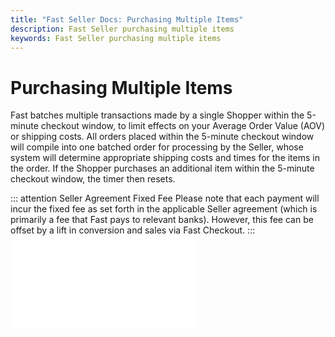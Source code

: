 ```yaml
---
title: "Fast Seller Docs: Purchasing Multiple Items"
description: Fast Seller purchasing multiple items
keywords: Fast Seller purchasing multiple items
---
```


# Purchasing Multiple Items

Fast batches multiple transactions made by a single Shopper within the 5-minute checkout window, to limit effects on your Average Order Value (AOV) or shipping costs. All orders placed within the 5-minute checkout window will compile into one batched order for processing by the Seller, whose system will determine appropriate shipping costs and times for the items in the order. If the Shopper purchases an additional item within the 5-minute checkout window, the timer then resets.

::: attention Seller Agreement Fixed Fee
Please note that each payment will incur the fixed fee as set forth in the applicable Seller agreement (which is primarily a fee that Fast pays to relevant banks). However, this fee can be offset by a lift in conversion and sales via Fast Checkout.
:::
<embed src="/reusables/for-sellers/_standard-seller-pricing.md" />
